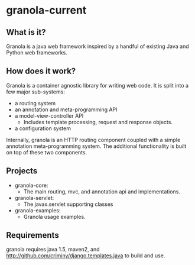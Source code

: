 # granola-current #

## What is it? ##

Granola is a java web framework inspired by a handful of existing Java and Python web frameworks.

## How does it work? ##

Granola is a container agnostic library for writing web code. It is split into a few major sub-systems: 

  * a routing system
  * an annotation and meta-programming API
  * a model-view-controller API
    * Includes template processing, request and response objects. 
  * a configuration system

Internally, granola is an HTTP routing component coupled with a simple annotation meta-programming system.
The additional functionality is built on top of these two components.

## Projects ##

  * granola-core:
    * The main routing, mvc, and annotation api and implementations.
  * granola-servlet:
    * The javax.servlet supporting classes
  * granola-examples:
    * Granola usage examples.


## Requirements ##

granola requires java 1.5, maven2, and http://github.com/criminy/django.templates.java to build and use.
